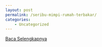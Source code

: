 ```yaml
---
layout: post
permalink: /seribu-mimpi-rumah-terbakar/
categories:
    - Uncategorized
---
```


[Baca Selengkapnya](/04)